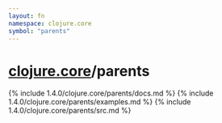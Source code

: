 ```yaml
---
layout: fn
namespace: clojure.core
symbol: "parents"
---
```


# [clojure.core](../)/parents

{% include 1.4.0/clojure.core/parents/docs.md %}
{% include 1.4.0/clojure.core/parents/examples.md %}
{% include 1.4.0/clojure.core/parents/src.md %}

